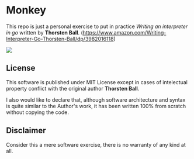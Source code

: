 # Monkey

This repo is just a personal exercise to put in practice *Writing an interpreter in go*
written by **Thorsten Ball**. (https://www.amazon.com/Writing-Interpreter-Go-Thorsten-Ball/dp/3982016118)

<img src="https://images-na.ssl-images-amazon.com/images/I/31C139bzhML._SX348_BO1,204,203,200_.jpg">

## License

This software is published under MIT License except in cases of intelectual property conflict
with the original author **Thorsten Ball**.

I also would like to declare that, although software architecture and syntax is quite
similar to the Author's work, it has been written 100% from scratch without copying the code.

## Disclaimer

Consider this a mere software exercise, there is no warranty of any kind at all.
